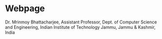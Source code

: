 # Webpage

Dr. Mrinmoy Bhattacharjee, Assistant Professor, Dept. of Computer Science and Engineering, Indian Institute of Technology Jammu, Jammu & Kashmir, India
